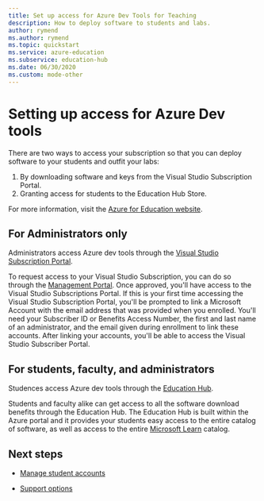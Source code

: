 ```yaml
---
title: Set up access for Azure Dev Tools for Teaching
description: How to deploy software to students and labs.
author: rymend
ms.author: rymend
ms.topic: quickstart
ms.service: azure-education
ms.subservice: education-hub
ms.date: 06/30/2020
ms.custom: mode-other
---
```


# Setting up access for Azure Dev tools

There are two ways to access your subscription so that you can deploy software to your students and outfit your labs:
1. By downloading software and keys from the Visual Studio Subscription Portal.
1. Granting access for students to the Education Hub Store.

For more information, visit the [Azure for Education website](https://azureforeducation.microsoft.com).

## For Administrators only
Administrators access Azure dev tools through the [Visual Studio Subscription Portal](https://my.visualstudio.com/).

To request access to your Visual Studio Subscription, you can do so through the [Management
Portal](https://azureforeducation.microsoft.com/account/Subscriptions). Once approved, you'll have access to the Visual Studio Subscriptions Portal. If this is your first time accessing the Visual Studio Subscription Portal, you'll be prompted to link a Microsoft Account with the email address that was provided when you enrolled. You'll need your Subscriber ID or Benefits Access Number, the first and last name of an administrator, and the email given during enrollment to link these accounts. After linking your accounts, you'll be able to access the Visual Studio Subscriber Portal.

## For students, faculty, and administrators
Studences access Azure dev tools through the [Education Hub](https://aka.ms/devtoolsforteaching).

Students and faculty alike can get access to all the software download benefits through the Education Hub. The Education Hub is built within the Azure portal and it provides your students easy access to the entire catalog of software, as well as access to the entire [Microsoft Learn](/learn/) catalog.

## Next steps
- [Manage student accounts](manage-students.md)

- [Support options](program-support.md)
